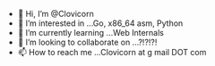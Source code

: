 - 👋 Hi, I’m @Clovicorn
- 👀 I’m interested in ...Go, x86_64 asm, Python
- 🌱 I’m currently learning ...Web Internals
- 💞️ I’m looking to collaborate on ...?!?!?!
- 📫 How to reach me ...Clovicorn at g mail DOT com

<!---
Clovicorn/Clovicorn is a ✨ special ✨ repository because its `README.md` (this file) appears on your GitHub profile.
You can click the Preview link to take a look at your changes.
--->
